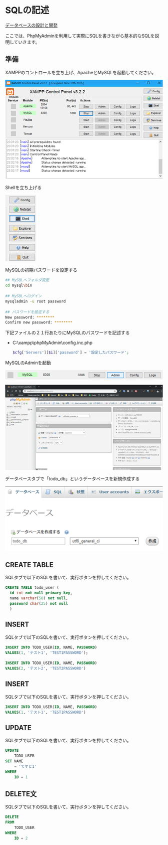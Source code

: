 # SQLの記述

[データベースの設計と開発](http://si.comp.ae.keio.ac.jp/web_app_dev_material/simple/dev_db/index.html)

ここでは、PhpMyAdminを利用して実際にSQLを書きながら基本的なSQLを説明していきます。

## 準備
XAMPPのコントロールを立ち上げ、ApacheとMySQLを起動してください。

![](2018-11-09-23-32-35.png)

Shellを立ち上げる

![](2018-11-09-23-34-36.png)

MySQLの初期パスワードを設定する

```bash
## MySQLへフォルダ変更
cd mysql\bin

## MySQLへログイン
mysqladmin -u root password

## パスワードを設定する
New password: ********
Confirm new password: ********
```

下記ファイルの２１行あたりにMySQLのパスワードを記述する
- C:\xampp\phpMyAdmin\config.inc.php
  ```php
  $cfg['Servers'][$i]['password'] = '設定したパスワード';
  ```

MySQLのAdminを起動

![](2018-11-09-23-41-04.png)

![](2018-11-09-23-47-09.png)

データベースタブで「todo_db」というデータベースを新規作成する

![](2018-11-09-23-48-59.png)

## CREATE TABLE

SQLタブで以下のSQLを書いて、実行ボタンを押してください。

```sql
CREATE TABLE todo_user (
  id int not null primary key,
  name varchar(50) not null,
  password char(25) not null
  )
```

## INSERT

SQLタブで以下のSQLを書いて、実行ボタンを押してください。

```sql
INSERT INTO TODO_USER(ID, NAME, PASSWORD)
VALUES(1, 'テスト1', 'TEST1PASSWORD');

INSERT INTO TODO_USER(ID, NAME, PASSWORD)
VALUES(2, 'テスト2', 'TEST2PASSWORD')
```

## INSERT

SQLタブで以下のSQLを書いて、実行ボタンを押してください。

```sql
INSERT INTO TODO_USER(ID, NAME, PASSWORD)
VALUES(1, 'テスト1', 'TEST1PASSWORD')
```

## UPDATE

SQLタブで以下のSQLを書いて、実行ボタンを押してください。

```sql
UPDATE
    TODO_USER
SET NAME
    = 'てすと1'
WHERE
    ID = 1
```

## DELETE文

SQLタブで以下のSQLを書いて、実行ボタンを押してください。

```sql
DELETE
FROM
    TODO_USER
WHERE
    ID = 2
```
